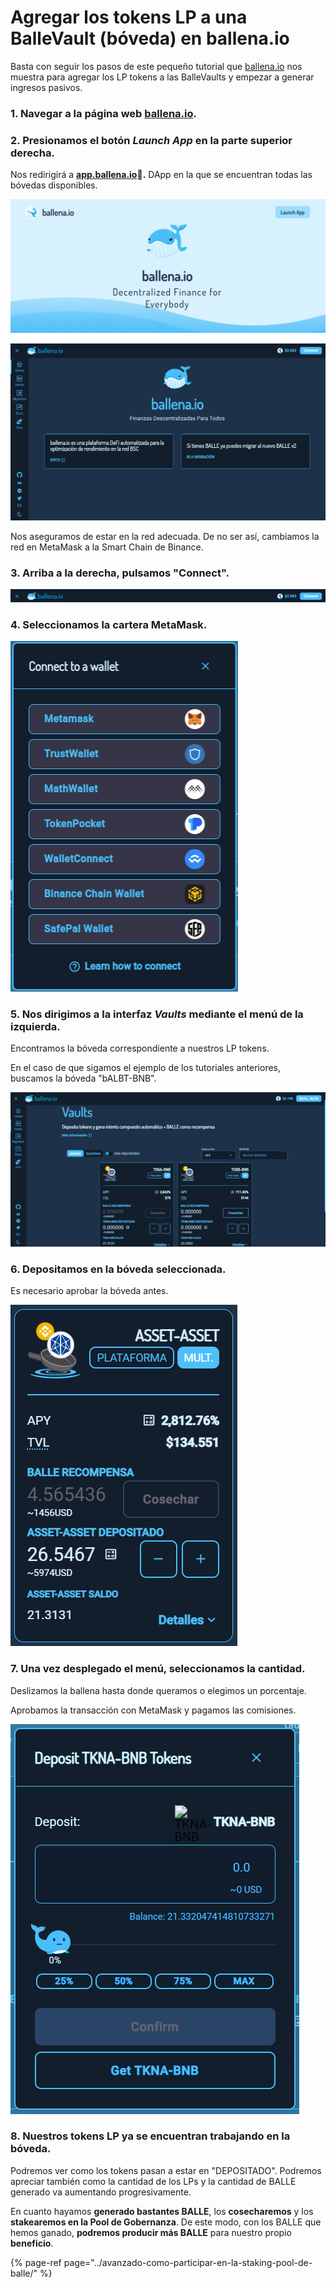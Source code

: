 # Agregar los tokens LP a una BalleVault \(bóveda\) en ballena.io

Basta con seguir los pasos de este pequeño tutorial que [ballena.io](https://ballena.io/) nos muestra para agregar los LP tokens a las BalleVaults y empezar a generar ingresos pasivos.



### 1. Navegar a la página web [ballena.io](https://ballena.io/).

### 

### 2. Presionamos el botón _Launch App_ en la parte superior derecha.

Nos redirigirá a [**app.ballena.io**](https://app.ballena.io/)**🐋.** DApp en la que se encuentran todas las bóvedas disponibles.



![](../../../../../.gitbook/assets/5.png)



![](../../../../../.gitbook/assets/screenshot-2021-05-21-at-14.40.56.png)



Nos aseguramos de estar en la red adecuada. De no ser así, cambiamos la red en MetaMask a la Smart Chain de Binance.



### 3. Arriba a la derecha, pulsamos "Connect".



![](../../../../../.gitbook/assets/screenshot-2021-05-21-at-14.40.56%20%281%29.png)



### 4. Seleccionamos la cartera MetaMask.



![](../../../../../.gitbook/assets/screenshot-2021-05-21-at-14.43.01.png)



### 5. Nos dirigimos a la interfaz _Vaults_ mediante el menú de la izquierda.

Encontramos la bóveda correspondiente a nuestros LP tokens.

En el caso de que sigamos el ejemplo de los tutoriales anteriores, buscamos la bóveda "bALBT-BNB".



![](../../../../../.gitbook/assets/image-4-.png)



### 6. Depositamos en la bóveda seleccionada. 

Es necesario aprobar la bóveda antes.



![](../../../../../.gitbook/assets/image%20%2822%29.png)



### 7. Una vez desplegado el menú, seleccionamos la cantidad.

Deslizamos la ballena hasta donde queramos o elegimos un porcentaje.

Aprobamos la transacción con MetaMask y pagamos las comisiones.



![](../../../../../.gitbook/assets/card2.png)



### 8. Nuestros tokens LP ya se encuentran trabajando en la bóveda.

Podremos ver como los tokens pasan a estar en "DEPOSITADO". Podremos apreciar también como la cantidad de los LPs y la cantidad de BALLE generado va aumentando progresivamente.



En cuanto hayamos **generado bastantes BALLE**, los **cosecharemos** y los **stakearemos en la Pool de Gobernanza**. De este modo, con los BALLE que hemos ganado, **podremos producir más BALLE** para nuestro propio **beneficio**.

{% page-ref page="../avanzado-como-participar-en-la-staking-pool-de-balle/" %}





